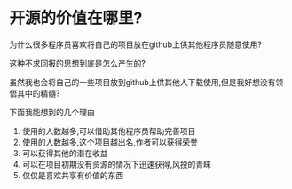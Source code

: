 # 开源的价值在哪里?
为什么很多程序员喜欢将自己的项目放在github上供其他程序员随意使用?

这种不求回报的思想到底是怎么产生的?

虽然我也会将自己的一些项目放到github上供其他人下载使用,但是我好想没有领悟其中的精髓?

下面我能想到的几个理由

1. 使用的人数越多,可以借助其他程序员帮助完善项目
2. 使用的人数越多,这个项目越出名,作者可以获得荣誉
3. 可以获得其他的潜在收益
4. 可以在项目初期没有资源的情况下迅速获得,风投的青睐
5. 仅仅是喜欢共享有价值的东西
